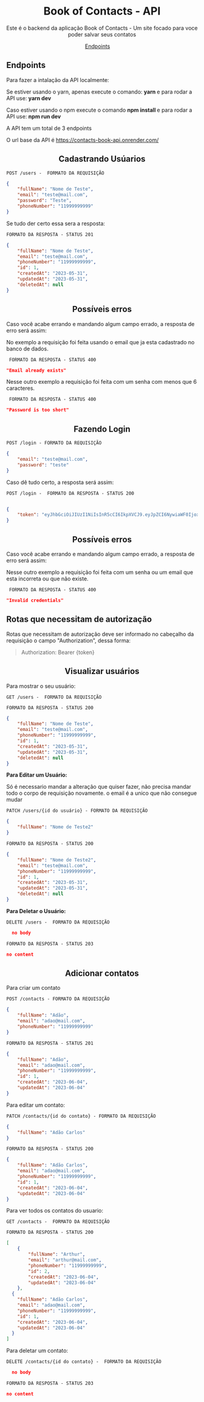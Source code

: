 
<h1 align="center">Book of Contacts - API</h1>

<p align="center">Este é o backend da aplicação Book of Contacts - Um site focado para voce poder salvar seus contatos</p>


<p align="center">
  <a href="#endpoints">Endpoints</a>&nbsp;&nbsp;&nbsp;&nbsp;&nbsp;&nbsp;
</p>


## **Endpoints**

Para fazer a intalação da API localmente:

<p> Se estiver usando o yarn, apenas execute o comando: <b> yarn </b> e para rodar a API use: <b> yarn dev </b> </p>

<p> Caso estiver usando o npm execute o comando <b> npm install </b> e para rodar a API use: <b> npm run dev </b> </p>


A API tem um total de 3 endpoints

O url base da API é https://contacts-book-api.onrender.com/

<h2 align ='center'> Cadastrando Usúarios </h2>

`POST /users -  FORMATO DA REQUISIÇÃO`
```json
{
	"fullName": "Nome de Teste",
	"email": "teste@mail.com",
	"password": "Teste",
	"phoneNumber": "11999999999"
}
```

Se tudo der certo essa sera a resposta:

`FORMATO DA RESPOSTA - STATUS 201`
```json
{
	"fullName": "Nome de Teste",
	"email": "teste@mail.com",
	"phoneNumber": "11999999999",
	"id": 1,
	"createdAt": "2023-05-31",
	"updatedAt": "2023-05-31",
	"deletedAt": null
}
```

<h2 align ='center'> Possíveis erros </h2>

Caso você acabe errando e mandando algum campo errado, a resposta de erro será assim:

No exemplo a requisição foi feita usando o email que ja esta cadastrado no banco de dados.

`` FORMATO DA RESPOSTA - STATUS 400``
```json
"Email already exists"
```

Nesse outro exemplo a requisição foi feita com um senha com menos que 6 caracteres.


`` FORMATO DA RESPOSTA - STATUS 400``
```json
"Password is too short"
```


<h2 align ='center'> Fazendo Login </h2>

`POST /login - FORMATO DA REQUISIÇÃO`
```json
{
	"email": "teste@mail.com",
	"password": "teste"
}
```

Caso dê tudo certo, a resposta será assim:

`POST /login -  FORMATO DA RESPOSTA - STATUS 200`
```json

{
	"token": "eyJhbGciOiJIUzI1NiIsInR5cCI6IkpXVCJ9.eyJpZCI6NywiaWF0IjoxNjg1OTAyODQ3LCJleHAiOjE2ODU5ODkyNDcsInN1YiI6IjcifQ.xqUA31cuQ0O9g0SJvqRAREJJTHU9WahcOJKGqXCcnoo"
}
```

<h2 align ='center'> Possíveis erros </h2>

Caso você acabe errando e mandando algum campo errado, a resposta de erro será assim:


Nesse outro exemplo a requisição foi feita com um senha ou um email que esta incorreta ou que não existe.


`` FORMATO DA RESPOSTA - STATUS 400``
```json
"Invalid credentials"
```

## Rotas que necessitam de autorização

Rotas que necessitam de autorização deve ser informado no cabeçalho da requisição o campo "Authorization", dessa forma:

> Authorization: Bearer {token}


<h2 align ='center'> Visualizar usuários</h2>

Para mostrar o seu usuário: 

`GET /users -  FORMATO DA REQUISIÇÃO`

`FORMATO DA RESPOSTA - STATUS 200`

```json
{
	"fullName": "Nome de Teste",
	"email": "teste@mail.com",
	"phoneNumber": "11999999999",
	"id": 1,
	"createdAt": "2023-05-31",
	"updatedAt": "2023-05-31",
	"deletedAt": null
}
```



<b>Para Editar um Usuário:</b>

Só é necessario mandar a alteração que quiser fazer, não precisa mandar todo o corpo de requisição novamente.
o email é a unico que não consegue mudar

`PATCH /users/{id do usuário} - FORMATO DA REQUISIÇÃO`
```json
{
	"fullName": "Nome de Teste2"
}
```

`FORMATO DA RESPOSTA - STATUS 200`

```json
{
	"fullName": "Nome de Teste2",
	"email": "teste@mail.com",
	"phoneNumber": "11999999999",
	"id": 1,
	"createdAt": "2023-05-31",
	"updatedAt": "2023-05-31",
	"deletedAt": null
}
```

<b>Para Deletar o Usuário:</b>


`DELETE /users -  FORMATO DA REQUISIÇÃO`

```json
  no body
```

`FORMATO DA RESPOSTA - STATUS 203`
```json
no content
```


<h2 align ='center'> Adicionar contatos </h2>

Para criar um contato

`POST /contacts - FORMATO DA REQUISIÇÃO`
```json
{
	"fullName": "Adão",
	"email": "adao@mail.com",
	"phoneNumber": "11999999999"
}
```
  
  
`FORMATO DA RESPOSTA - STATUS 201`

```json
{
	"fullName": "Adão",
	"email": "adao@mail.com",
	"phoneNumber": "11999999999",
	"id": 1,
	"createdAt": "2023-06-04",
	"updatedAt": "2023-06-04"
}
```
 
 Para editar um contato: 

`PATCH /contacts/{id do contato} - FORMATO DA REQUISIÇÃO`
```json
{
	"fullName": "Adão Carlos"
}
```

`FORMATO DA RESPOSTA - STATUS 200`

```json
{
	"fullName": "Adão Carlos",
	"email": "adao@mail.com",
	"phoneNumber": "11999999999",
	"id": 1,
	"createdAt": "2023-06-04",
	"updatedAt": "2023-06-04"
}
```

Para ver todos os contatos do usuario: 

`GET /contacts -  FORMATO DA REQUISIÇÃO`

`FORMATO DA RESPOSTA - STATUS 200`

```json
[
	{
		"fullName": "Arthur",
		"email": "arthur@mail.com",
		"phoneNumber": "11999999999",
		"id": 2,
		"createdAt": "2023-06-04",
		"updatedAt": "2023-06-04"
	},
  {
    "fullName": "Adão Carlos",
    "email": "adao@mail.com",
    "phoneNumber": "11999999999",
    "id": 1,
    "createdAt": "2023-06-04",
    "updatedAt": "2023-06-04"
  }
]
```

Para deletar um contato: 

`DELETE /contacts/{id do contato} -  FORMATO DA REQUISIÇÃO`

```json
  no body
```

`FORMATO DA RESPOSTA - STATUS 203`
```json
no content
```
